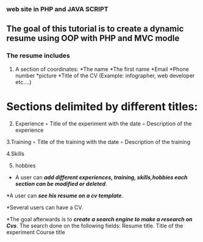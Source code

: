 ### web site in PHP and JAVA SCRIPT  
## The goal of this tutorial is to create a dynamic resume using OOP with PHP and MVC modle

### The resume includes
1. A section of coordinates:
 *The name
 *The first name
 *Email
 *Phone number
 *picture
 *Title of the CV (Example: infographer, web developer etc….)
 
# Sections delimited by different titles:
 2. Experience
    ◦ Title of the experiment with the date
    ◦ Description of the experience
 
  3.Training
    ◦ Title of the training with the date
    ◦ Description of the training

  4.Skills
  
  5. hobbies 

 * A user can ___add different experiences, training, skills,hobbies
  each section can be modified or deleted___.
  
 *A user can ___see his resume on a cv template___.
 
  *Several users can have a CV.
  
 *The goal afterwards is to ___create a search engine to make a
  research on Cvs___. The search done on the following fields:
  Resume title.
  Title of the experiment
  Course title

